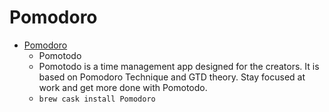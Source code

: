 # Pomodoro
- [Pomodoro](https://pomotodo.com/)
  -  Pomotodo
  - Pomotodo is a time management app designed for the creators. It is based on Pomodoro Technique and GTD theory. Stay focused at work and get more done with Pomotodo.
  - `brew cask install Pomodoro`
